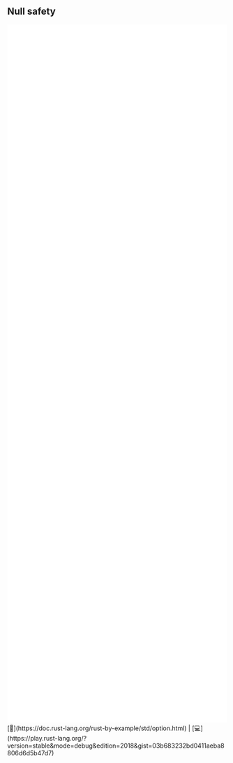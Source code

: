 ## Null safety
<img src="lib/images/null-safe.svg" style="height: 40vh"/>  
[📒](https://doc.rust-lang.org/rust-by-example/std/option.html) | 
[💻](https://play.rust-lang.org/?version=stable&mode=debug&edition=2018&gist=03b683232bd0411aeba8806d6d5b47d7)

<!--
fn life() {
    let mut promoted: Option<bool> = Some(true);
    let promoted = promoted
        .map(|is_promoted| "Say 💩")
        .filter(|&said| said == "🙏")
        .and_then(|said| if said == "🙏" { Some("💰") } else { None })
        .or_else(|| Some("🔍 another 🏢"));
    if let Some(i_am_promoted) = promoted {
        println!("Hourra")
    }
}
-->